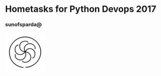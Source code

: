 # Hometasks for Python Devops 2017

### sunofsparda@
[<img src="icons/codewars128.png">](https://www.codewars.com/users/sunofsparda)
